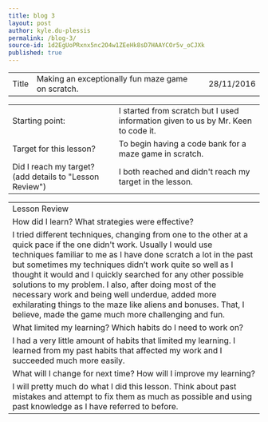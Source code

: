 ```yaml
---
title: blog 3
layout: post
author: kyle.du-plessis
permalink: /blog-3/
source-id: 1d2EgUoPRxnx5nc2O4w1ZEeHk8sD7HAAYCOr5v_oCJXk
published: true
---
```

<table>
  <tr>
    <td>Title</td>
    <td>Making an exceptionally fun maze game on scratch.   </td>
    <td></td>
    <td>28/11/2016</td>
  </tr>
</table>


<table>
  <tr>
    <td>Starting point:</td>
    <td>I started from scratch but I used information given to us by Mr. Keen to code it.</td>
  </tr>
  <tr>
    <td>Target for this lesson?</td>
    <td>To begin having a code bank for a maze game in scratch.</td>
  </tr>
  <tr>
    <td>Did I reach my target? 
(add details to "Lesson Review")</td>
    <td>I both reached and didn't reach my target in the lesson.</td>
  </tr>
</table>


<table>
  <tr>
    <td>Lesson Review</td>
  </tr>
  <tr>
    <td>How did I learn? What strategies were effective? </td>
  </tr>
  <tr>
    <td>I tried different techniques, changing from one to the other at a quick pace if the one didn't work. Usually I would use techniques familiar to me as I have done scratch a lot in the past but sometimes my techniques didn’t work quite so well as I thought it would and I quickly searched for any other possible solutions to my problem. I also, after doing most of the necessary work and being well underdue, added more exhilarating things to the maze like aliens and bonuses. That, I believe, made the game much more challenging and fun.
 </td>
  </tr>
  <tr>
    <td>What limited my learning? Which habits do I need to work on? </td>
  </tr>
  <tr>
    <td>I had a very little amount of habits that limited my learning. I learned from my past habits that affected my work and I succeeded much more easily.
</td>
  </tr>
  <tr>
    <td>What will I change for next time? How will I improve my learning?</td>
  </tr>
  <tr>
    <td> I will pretty much do what I did this lesson. Think about past mistakes and attempt to fix them as much as possible and using past knowledge as I have referred to before.</td>
  </tr>
</table>


